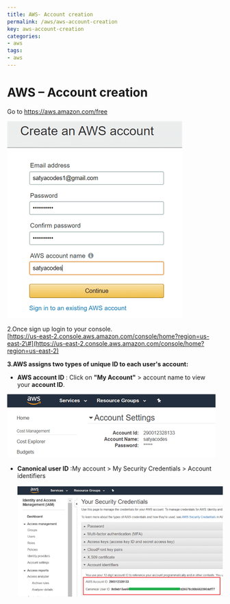 ```yaml
---
title: AWS- Account creation
permalink: /aws/aws-account-creation
key: aws-account-creation
categories:
- aws
tags:
- aws
---
```



AWS – Account creation
======================

Go to <https://aws.amazon.com/free>

![](media/0d5bc70f43ec9dd2e46ca776ec061949.png)

2.Once sign up login to your console.  
[https://us-east-2.console.aws.amazon.com/console/home?region=us-east-2\#](https://us-east-2.console.aws.amazon.com/console/home?region=us-east-2)
  
  
**3.AWS assigns two types of unique ID to each user's account:**  
-   **AWS account ID** : Click on **"My Account"** > account name to view
    your **account ID**.

![](media/f4cce1ba669e104252431b27def9021f.png)

-   **Canonical user ID** :My account > My Security Credentials > Account
    identifiers

    ![](media/a67cc628dc9abd8271dc7e92a9cfb91b.png)

